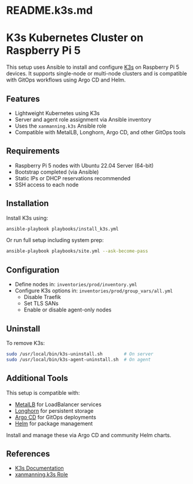 # README.k3s.md

# K3s Kubernetes Cluster on Raspberry Pi 5

This setup uses Ansible to install and configure [K3s](https://k3s.io) on Raspberry Pi 5 devices. It supports single-node or multi-node clusters and is compatible with GitOps workflows using Argo CD and Helm.

## Features

- Lightweight Kubernetes using K3s
- Server and agent role assignment via Ansible inventory
- Uses the `xanmanning.k3s` Ansible role
- Compatible with MetalLB, Longhorn, Argo CD, and other GitOps tools

## Requirements

- Raspberry Pi 5 nodes with Ubuntu 22.04 Server (64-bit)
- Bootstrap completed (via Ansible)
- Static IPs or DHCP reservations recommended
- SSH access to each node

## Installation

Install K3s using:

```bash
ansible-playbook playbooks/install_k3s.yml
```

Or run full setup including system prep:

```bash
ansible-playbook playbooks/site.yml --ask-become-pass
```

## Configuration

- Define nodes in: `inventories/prod/inventory.yml`
- Configure K3s options in: `inventories/prod/group_vars/all.yml`
  - Disable Traefik
  - Set TLS SANs
  - Enable or disable agent-only nodes

## Uninstall

To remove K3s:

```bash
sudo /usr/local/bin/k3s-uninstall.sh        # On server
sudo /usr/local/bin/k3s-agent-uninstall.sh  # On agent
```

## Additional Tools

This setup is compatible with:

- [MetalLB](https://metallb.universe.tf) for LoadBalancer services
- [Longhorn](https://longhorn.io) for persistent storage
- [Argo CD](https://argo-cd.readthedocs.io) for GitOps deployments
- [Helm](https://helm.sh) for package management

Install and manage these via Argo CD and community Helm charts.

## References

- [K3s Documentation](https://docs.k3s.io)
- [xanmanning.k3s Role](https://galaxy.ansible.com/xanmanning/k3s)
